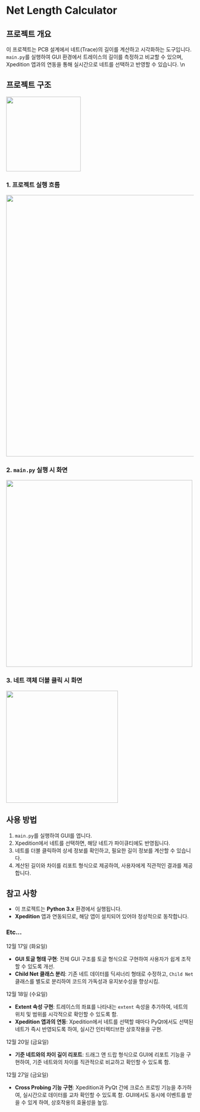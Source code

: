 # Net Length Calculator

## 프로젝트 개요

이 프로젝트는 PCB 설계에서 네트(Trace)의 길이를 계산하고 시각화하는 도구입니다. `main.py`를 실행하여 GUI 환경에서 트레이스의 길이를 측정하고 비교할 수 있으며, Xpedition 앱과의 연동을 통해 실시간으로 네트를 선택하고 반영할 수 있습니다.
\n
## 프로젝트 구조
<img src="https://github.com/user-attachments/assets/76bb436c-2e2e-46cd-a7d5-413be9c67d21"  width="200"/>

### 1. 프로젝트 실행 흐름
<img src="https://github.com/user-attachments/assets/98a0e445-0ce0-44cc-ba4c-cd381581066b" width="700" />

### 2. `main.py` 실행 시 화면
<img src="https://github.com/user-attachments/assets/ab0d0ab4-6ca4-427b-9602-6072ddef332d" width="500" />

### 3. 네트 객체 더블 클릭 시 화면
<img src="https://github.com/user-attachments/assets/3c35639f-6f1b-4e77-bf74-166956277615" width="300"/>

## 사용 방법

1. `main.py`를 실행하여 GUI를 엽니다.
2. Xpedition에서 네트를 선택하면, 해당 네트가 파이큐티에도 반영됩니다.
3. 네트를 더블 클릭하여 상세 정보를 확인하고, 필요한 길이 정보를 계산할 수 있습니다.
4. 계산된 길이와 차이를 리포트 형식으로 제공하여, 사용자에게 직관적인 결과를 제공합니다.

## 참고 사항

- 이 프로젝트는 **Python 3.x** 환경에서 실행됩니다.
- **Xpedition** 앱과 연동되므로, 해당 앱이 설치되어 있어야 정상적으로 동작합니다.



### Etc...

 12월 17일 (화요일)
- **GUI 토글 형태 구현**: 전체 GUI 구조를 토글 형식으로 구현하여 사용자가 쉽게 조작할 수 있도록 개선.
- **Child Net 클래스 분리**: 기존 네트 데이터를 딕셔너리 형태로 수정하고, `Child Net` 클래스를 별도로 분리하여 코드의 가독성과 유지보수성을 향상시킴.

 12월 18일 (수요일)
- **Extent 속성 구현**: 트레이스의 좌표를 나타내는 `extent` 속성을 추가하여, 네트의 위치 및 범위를 시각적으로 확인할 수 있도록 함.
- **Xpedition 앱과의 연동**: Xpedition에서 네트를 선택할 때마다 PyQt에서도 선택된 네트가 즉시 반영되도록 하여, 실시간 인터렉티브한 상호작용을 구현.

 12월 20일 (금요일)
- **기준 네트와의 차이 길이 리포트**: 드래그 앤 드랍 형식으로 GUI에 리포트 기능을 구현하여, 기준 네트와의 차이를 직관적으로 비교하고 확인할 수 있도록 함.

 12월 27일 (금요일)
- **Cross Probing 기능 구현**: Xpedition과 PyQt 간에 크로스 프로빙 기능을 추가하여, 실시간으로 데이터를 교차 확인할 수 있도록 함. GUI에서도 동시에 이벤트를 받을 수 있게 하여, 상호작용의 효율성을 높임.
